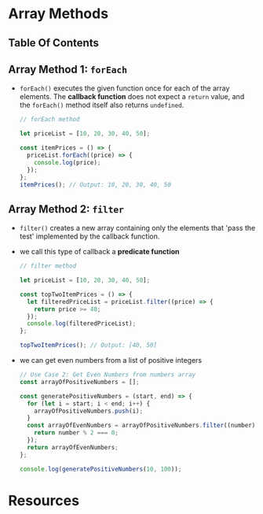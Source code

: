 # Array Methods

## Table Of Contents

## Array Method 1: `forEach`

- `forEach()` executes the given function once for each of the array elements. The **callback function** does not expect a `return` value, and the `forEach()` method itself also returns `undefined`.

  ```js
  // forEach method

  let priceList = [10, 20, 30, 40, 50];

  const itemPrices = () => {
    priceList.forEach((price) => {
      console.log(price);
    });
  };
  itemPrices(); // Output: 10, 20, 30, 40, 50
  ```

## Array Method 2: `filter`

- `filter()` creates a new array containing only the elements that 'pass the test' implemented by the callback function.
- we call this type of callback a **predicate function**

  ```js
  // filter method

  let priceList = [10, 20, 30, 40, 50];

  const topTwoItemPrices = () => {
    let filteredPriceList = priceList.filter((price) => {
      return price >= 40;
    });
    console.log(filteredPriceList);
  };

  topTwoItemPrices(); // Output: [40, 50]
  ```

- we can get even numbers from a list of positive integers

  ```js
  // Use Case 2: Get Even Numbers from numbers array
  const arrayOfPositiveNumbers = [];

  const generatePositiveNumbers = (start, end) => {
    for (let i = start; i < end; i++) {
      arrayOfPositiveNumbers.push(i);
    }
    const arrayOfEvenNumbers = arrayOfPositiveNumbers.filter((number) => {
      return number % 2 === 0;
    });
    return arrayOfEvenNumbers;
  };

  console.log(generatePositiveNumbers(10, 100));
  ```

# Resources
